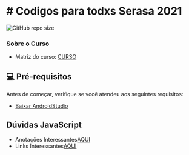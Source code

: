 # # Codigos para todxs Serasa 2021
<!---Esses são exemplos. Veja https://shields.io para outras pessoas ou para personalizar este conjunto de escudos. Você pode querer incluir dependências, status do projeto e informações de licença aqui--->

![GitHub repo size](https://img.shields.io/github/repo-size/botaoap/Alngular_Proway_Botao_2021)

### Sobre o Curso
- Matriz do curso: [CURSO](ementa.md)

## 💻 Pré-requisitos

Antes de começar, verifique se você atendeu aos seguintes requisitos:
<!---Estes são apenas requisitos de exemplo. Adicionar, duplicar ou remover conforme necessário--->
* [Baixar AndroidStudio](https://developer.android.com/studio)

## Dúvidas JavaScript
- Anotações Interessantes[AQUI](anotacoes.md)
- Links Interessantes[AQUI](links.md)